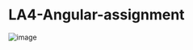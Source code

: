 # LA4-Angular-assignment
![image](https://github.com/NakshathraP/LA4-Angular-assignment/assets/119211023/c774b8ec-4177-46b3-a567-57196ebf1d7c)
